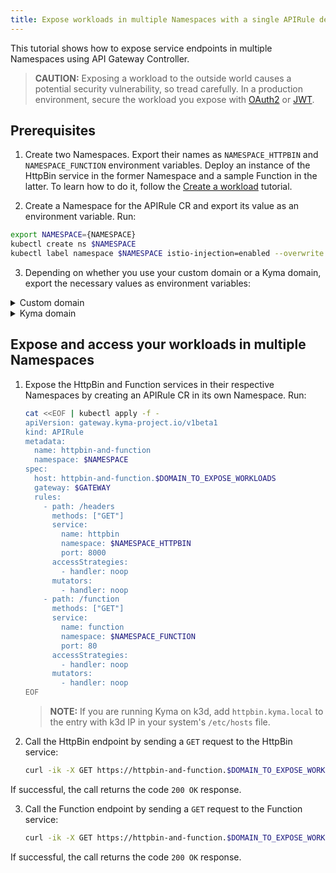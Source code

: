 ```yaml
---
title: Expose workloads in multiple Namespaces with a single APIRule definition
---
```


This tutorial shows how to expose service endpoints in multiple Namespaces using API Gateway Controller.
   > **CAUTION:** Exposing a workload to the outside world causes a potential security vulnerability, so tread carefully. In a production environment, secure the workload you expose with [OAuth2](../apix-05-expose-and-secure-a-workload/apix-05-01-expose-and-secure-workload-oauth2.md) or [JWT](../apix-05-expose-and-secure-a-workload/apix-05-03-expose-and-secure-workload-jwt.md).


##  Prerequisites

1. Create two Namespaces. Export their names as `NAMESPACE_HTTPBIN` and `NAMESPACE_FUNCTION` environment variables. Deploy an instance of the HttpBin service in the former Namespace and a sample Function in the latter. To learn how to do it, follow the [Create a workload](../apix-01-create-workload.md) tutorial. 

2. Create a Namespace for the APIRule CR and export its value as an environment variable. Run:

  ```bash
  export NAMESPACE={NAMESPACE}
  kubectl create ns $NAMESPACE
  kubectl label namespace $NAMESPACE istio-injection=enabled --overwrite
  ```

3. Depending on whether you use your custom domain or a Kyma domain, export the necessary values as environment variables:
  
<div tabs name="export-values">

  <details>
  <summary>
  Custom domain
  </summary>
    
  ```bash
  export DOMAIN_TO_EXPOSE_WORKLOADS={DOMAIN_NAME}
  export GATEWAY=$NAMESPACE/httpbin-gateway
  ```
  </details>

  <details>
  <summary>
  Kyma domain
  </summary>

  ```bash
  export DOMAIN_TO_EXPOSE_WORKLOADS={KYMA_DOMAIN_NAME}
  export GATEWAY=kyma-system/kyma-gateway
  ```
  </details>
</div> 

## Expose and access your workloads in multiple Namespaces

1. Expose the HttpBin and Function services in their respective Namespaces by creating an APIRule CR in its own Namespace. Run:

   ```bash
   cat <<EOF | kubectl apply -f -
   apiVersion: gateway.kyma-project.io/v1beta1
   kind: APIRule
   metadata:
     name: httpbin-and-function
     namespace: $NAMESPACE
   spec:
     host: httpbin-and-function.$DOMAIN_TO_EXPOSE_WORKLOADS
     gateway: $GATEWAY
     rules:
       - path: /headers
         methods: ["GET"]
         service:
           name: httpbin
           namespace: $NAMESPACE_HTTPBIN
           port: 8000
         accessStrategies:
           - handler: noop
         mutators:
           - handler: noop
       - path: /function
         methods: ["GET"]
         service:
           name: function
           namespace: $NAMESPACE_FUNCTION
           port: 80
         accessStrategies:
           - handler: noop
         mutators:
           - handler: noop
   EOF
   ```

   >**NOTE:** If you are running Kyma on k3d, add `httpbin.kyma.local` to the entry with k3d IP in your system's `/etc/hosts` file.

2. Call the HttpBin endpoint by sending a `GET` request to the HttpBin service:

   ```bash
   curl -ik -X GET https://httpbin-and-function.$DOMAIN_TO_EXPOSE_WORKLOADS/headers
   ```

  If successful, the call returns the code `200 OK` response.

3. Call the Function endpoint by sending a `GET` request to the Function service:

   ```bash
   curl -ik -X GET https://httpbin-and-function.$DOMAIN_TO_EXPOSE_WORKLOADS/function
   ```
  If successful, the call returns the code `200 OK` response.